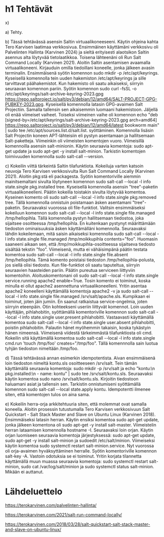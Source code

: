 # h1 Tehtävät

x)

a) Tehty.

b) Tässä tehtävässä asensin Saltin virtuaalikoneeseeni. Käytin ohjeina kahta Tero Karvisen laatimaa verkkosivua. Ensimmäinen käyttämäni verkkosivu oli Palvelinten Hallinta (Karvinen 2024) ja sieltä erityisesti alaotsikon Saltin asennus alta löytyvää tietolaatikkoa. Toisena lähteenäni oli Run Salt Command Locally (Karvinen 2021).
Aloitin Saltin asentamisen avaamalla virtuaalikoneeni. Kirjauduin omilla tiedoillani koneelle, jonka jälkeen avasin terminalin. Ensimmäisenä syötin komennon sudo mkdir -p /etc/apt/keyrings. Kyseisellä komennolla tein uuden hakemiston /etc/apt/keyrings ja sille tarvittavat päähakemistot.
Kun hakemisto oli saatu aikaiseksi, siirryin seuraavan komennon pariin. Syötin komennon sudo curl -fsSL -o /etc/apt/keyrings/salt-archive-keyring-2023.gpg https://repo.saltproject.io/salt/py3/debian/12/amd64/SALT-PROJECT-GPG-PUBKEY-2023.gpg. Kyseisellä komennolla latasin GPG-avaimen Salt Projectiin. Samalla tallensin sen aikaisemmin luomaani hakemistoon.
Jäljellä oli enää viimeiset vaiheet. Toiseksi viimeinen vaihe oli komennon echo "deb [signed-by=/etc/apt/keyrings/salt-archive-keyring-2023.gpg arch=amd64] https://repo.saltproject.io/salt/py3/debian/12/amd64/latest bookworm main" | sudo tee /etc/apt/sources.list.d/salt.list. syöttäminen. Komennolla lisäsin Salt Projectin koneen APT-lähteisiin eli pystyn asentamaan ja hallitsemaan Salt-paketteja.
Viimeinkin oli viimeisten komentojen vuoro. Viimeisillä komennoilla asensin salt-minionin. Käytin seuraavia komentoja: sudo apt-get update ja sudo apt-get -y install salt-minion. Tarkistin komentojen toimivuuden komennolla sudo salt-call --version.

c) Kokeilin viittä tärkeintä Saltin tilafunktiota. Kokeiluja varten katsoin neuvoja Tero Karvisen verkkosivulta Run Salt Command Locally (Karvinen 2021). Aloitin pkg:stä eli packagesta. Syötin komentoriville aiemmin mainitsemaltani sivulta löytyneen komennon sudo salt-call --local -l info state.single pkg.installed tree. Kyseisellä komennolla asensin "tree"-paketin virtuaalikoneelleni. Päätin kokeilla toistakin sivulta löytyvää komentoa. Kyseinen komento oli sudo salt-call --local -l info state.single pkg.removed tree. Tällä komennolla onnistuin poistamaan äsken asentamani "tree"-paketin.
Seuraavaksi vuorossa oli file-funktiot. Valitsin ensimmäiseksi kokeiluun komennon sudo salt-call --local -l info state.single file.managed /tmp/hellopihla. Tällä komennolla pystyn hallitsemaan tiedostoa, joka sijaitsee osoitteessa /tmp/hellopihla. En kuitenkaan pystynyt määrittämään tiedoston ominaisuuksia äsken käyttämälläni komennolla. Seuraavaksi lähdin kokeilemaan, mitä saisin aikaiseksi komennolla sudo salt-call --local -l info state.single file.managed /tmp/moikkupihla contents="foo". Huomasin saaneeni aikaan sen, että /tmp/moikkupihla-osoitteessa sijaitseva tiedosto sisältää tekstin "foo". Viimeisenä, mutta ei vähäisimpänä päätin testata komentoa sudo salt-call --local -l info state.single file.absent /tmp/hellopihla. Tämä komento poistaisi tiedoston /tmp/hellopihla-polusta, jos siellä olisi tiedosto.
Kun file-funktiot oli saatu taputeltua, siirryin seuraavien haasteiden pariin. Päätin pureutua serviceen liittyviin komentoihin. Aloituskomentonani oli sudo salt-call --local -l info state.single service.running apache2 enable=True. Tosin komento ei toiminut, koska minulla ei ollut apache2 asennettuna virtuaalikoneelleni. Yritin asentaa apache2 koneelleni käyttämällä komentoja apache2 -v ja sudo salt-call --local -l info state.single file.managed /srv/salt/apache.sls. Kumpikaan ei toiminut, joten jäin jumiin.
En saanut ratkaistua service-ongelmia, joten siirryin eteenpäin. Otin kohteekseni useriin liittyvät komennot. Loin uuden käyttäjän, pihlahobitin, syöttämällä komentoriville komennon sudo salt-call --local -l info state.single user.present pihlahobitti. Vastaavasti käyttämällä komentoa sudo salt-call --local -l info state.single user.absent pihlahobitti, poistin pihlahobitin. Palautin hänet myöhemmin takaisin, koska tykästyin hänen nimeensä.
Viimeisenä viidestä tärkeimmästä tilafunktiosta oli cmd. Kokeilin sitä käyttämällä komentoa sudo salt-call --local -l info state.single cmd.run 'touch /tmp/foo' creates="/tmp/foo". Tällä komennnolla sain luotua tyhjän tiedoston nimeltään /tmp/foo.

d) Tässä tehtävässä annan esimerkin idempotentista. Aivan ensimmäisenä loin tiedoston nimeltä kontu.sls osoitteeseen /srv/salt. Tein tämän käyttämällä seuraavia komentoja: sudo mkdir -p /srv/salt ja echo "kontu:\n  pkg.installed:\n - name: kontu" | sudo tee /srv/salt/kontu.sls. Seuraavaksi käytin komentoa sudo nano /srv/salt/kontu.sls. Kirjoitin tiedostoon haluamani asiat ja tallensin sen. Tarkistin onnistumiseni syöttämällä komennon sudo salt-call --local state.apply kontu. Idempotentti ilmenee siten, että komentojen tulos on aina sama.

e) Kokeilin herra-orja arkkitehtuuria siten, että molemmat ovat samalla koneella. Aloitin prosessin tutustumalla Tero Karvisen verkkosivuun Salt Quickstart - Salt Stack Master and Slave on Ubuntu Linux (Karvinen 2018). Ensimmäiseksi latasin herran. Käytin ensiksi komentoa sudo apt-get update, jonka jälkeen komentona oli sudo apt-get -y install salt-master. Viimeistelin herran lataamisen komennolla hostname -I. Seuraavaksi loin orjan. Käytin orjan luomiseen seuraavia komentoja järjestyksessä: sudo apt-get update, sudo apt-get -y install salt-minion ja sudoedit /etc/salt/minion. Viimeiseksi käytin komentoa sudo systemctl restart salt-minion.service.
Nyt vuorossa oli orja-avaimen hyväksyttäminen herralle. Syötin komentoriville komennon salt-key -A. Vastoin odotuksia se ei toiminut. Yritin korjata tilannetta käyttämällä muun muassa seuraavia komentoja: sudo systemctl restart salt-minion, sudo cat /var/log/salt/minion ja sudo systemctl status salt-minion. Mikään ei auttanut.





# Lähdeluettelo
https://terokarvinen.com/palvelinten-hallinta/

https://terokarvinen.com/2021/salt-run-command-locally/

https://terokarvinen.com/2018/03/28/salt-quickstart-salt-stack-master-and-slave-on-ubuntu-linux/
